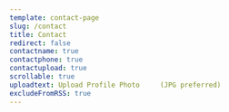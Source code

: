 ```yaml
---
template: contact-page
slug: /contact
title: Contact
redirect: false
contactname: true
contactphone: true
contactupload: true
scrollable: true
uploadtext: Upload Profile Photo     (JPG preferred)
excludeFromRSS: true
---
```

&nbsp;